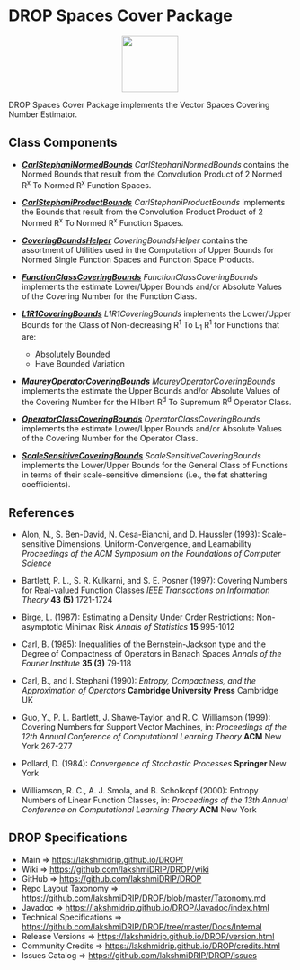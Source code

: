 # DROP Spaces Cover Package

<p align="center"><img src="https://github.com/lakshmiDRIP/DROP/blob/master/DRIP_Logo.gif?raw=true" width="100"></p>

DROP Spaces Cover Package implements the Vector Spaces Covering Number Estimator.


## Class Components

 * [***CarlStephaniNormedBounds***](https://github.com/lakshmiDRIP/DROP/tree/master/src/main/java/org/drip/spaces/cover/CarlStephaniNormedBounds.java)
 <i>CarlStephaniNormedBounds</i> contains the Normed Bounds that result from the Convolution Product of 2
 Normed R<sup>x</sup> To Normed R<sup>x</sup> Function Spaces.

 * [***CarlStephaniProductBounds***](https://github.com/lakshmiDRIP/DROP/tree/master/src/main/java/org/drip/spaces/cover/CarlStephaniProductBounds.java)
 <i>CarlStephaniProductBounds</i> implements the Bounds that result from the Convolution Product Product of 2
 Normed R<sup>x</sup> To Normed R<sup>x</sup> Function Spaces.

 * [***CoveringBoundsHelper***](https://github.com/lakshmiDRIP/DROP/tree/master/src/main/java/org/drip/spaces/cover/CoveringBoundsHelper.java)
 <i>CoveringBoundsHelper</i> contains the assortment of Utilities used in the Computation of Upper Bounds for
 Normed Single Function Spaces and Function Space Products.

 * [***FunctionClassCoveringBounds***](https://github.com/lakshmiDRIP/DROP/tree/master/src/main/java/org/drip/spaces/cover/FunctionClassCoveringBounds.java)
 <i>FunctionClassCoveringBounds</i> implements the estimate Lower/Upper Bounds and/or Absolute Values of the
 Covering Number for the Function Class.

 * [***L1R1CoveringBounds***](https://github.com/lakshmiDRIP/DROP/tree/master/src/main/java/org/drip/spaces/cover/L1R1CoveringBounds.java)
 <i>L1R1CoveringBounds</i> implements the Lower/Upper Bounds for the Class of Non-decreasing R<sup>1</sup> To
 L<sub>1</sub> R<sup>1</sup> for Functions that are:
 	* Absolutely Bounded
 	* Have Bounded Variation

 * [***MaureyOperatorCoveringBounds***](https://github.com/lakshmiDRIP/DROP/tree/master/src/main/java/org/drip/spaces/cover/MaureyOperatorCoveringBounds.java)
 <i>MaureyOperatorCoveringBounds</i> implements the estimate the Upper Bounds and/or Absolute Values of the
 Covering Number for the Hilbert R<sup>d</sup> To Supremum R<sup>d</sup> Operator Class.

 * [***OperatorClassCoveringBounds***](https://github.com/lakshmiDRIP/DROP/tree/master/src/main/java/org/drip/spaces/cover/OperatorClassCoveringBounds.java)
 <i>OperatorClassCoveringBounds</i> implements the estimate Lower/Upper Bounds and/or Absolute Values of the
 Covering Number for the Operator Class.

 * [***ScaleSensitiveCoveringBounds***](https://github.com/lakshmiDRIP/DROP/tree/master/src/main/java/org/drip/spaces/cover/ScaleSensitiveCoveringBounds.java)
 <i>ScaleSensitiveCoveringBounds</i> implements the Lower/Upper Bounds for the General Class of Functions in
 terms of their scale-sensitive dimensions (i.e., the fat shattering coefficients).


## References

 * Alon, N., S. Ben-David, N. Cesa-Bianchi, and D. Haussler (1993): Scale-sensitive Dimensions,
 	Uniform-Convergence, and Learnability <i>Proceedings of the ACM Symposium on the Foundations of Computer
 		Science</i>

 * Bartlett, P. L., S. R. Kulkarni, and S. E. Posner (1997): Covering Numbers for Real-valued Function
 	Classes <i>IEEE Transactions on Information Theory</i> <b>43 (5)</b> 1721-1724

 * Birge, L. (1987): Estimating a Density Under Order Restrictions: Non-asymptotic Minimax Risk <i>Annals of
 	Statistics</i> <b>15</b> 995-1012

 * Carl, B. (1985): Inequalities of the Bernstein-Jackson type and the Degree of Compactness of Operators in
 	Banach Spaces <i>Annals of the Fourier Institute</i> <b>35 (3)</b> 79-118

 * Carl, B., and I. Stephani (1990): <i>Entropy, Compactness, and the Approximation of Operators</i>
 	<b>Cambridge University Press</b> Cambridge UK

 * Guo, Y., P. L. Bartlett, J. Shawe-Taylor, and R. C. Williamson (1999): Covering Numbers for Support Vector
 	Machines, in: <i>Proceedings of the 12th Annual Conference of Computational Learning Theory</i>
 		<b>ACM</b> New York 267-277

 * Pollard, D. (1984): <i>Convergence of Stochastic Processes</i> <b>Springer</b> New York

 * Williamson, R. C., A. J. Smola, and B. Scholkopf (2000): Entropy Numbers of Linear Function Classes, in:
 	<i>Proceedings of the 13th Annual Conference on Computational Learning Theory</i> <b>ACM</b> New York


## DROP Specifications

 * Main                     => https://lakshmidrip.github.io/DROP/
 * Wiki                     => https://github.com/lakshmiDRIP/DROP/wiki
 * GitHub                   => https://github.com/lakshmiDRIP/DROP
 * Repo Layout Taxonomy     => https://github.com/lakshmiDRIP/DROP/blob/master/Taxonomy.md
 * Javadoc                  => https://lakshmidrip.github.io/DROP/Javadoc/index.html
 * Technical Specifications => https://github.com/lakshmiDRIP/DROP/tree/master/Docs/Internal
 * Release Versions         => https://lakshmidrip.github.io/DROP/version.html
 * Community Credits        => https://lakshmidrip.github.io/DROP/credits.html
 * Issues Catalog           => https://github.com/lakshmiDRIP/DROP/issues
